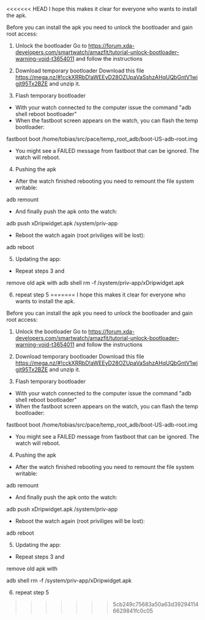 <<<<<<< HEAD
I hope this makes it clear for everyone who wants to install the apk.

Before you can install the apk you need to unlock the bootloader and gain root access:

1. Unlock the bootloader
Go to https://forum.xda-developers.com/smartwatch/amazfit/tutorial-unlock-bootloader-warning-void-t3654011 and follow the instructions

2. Download temporary bootloader
Download this file https://mega.nz/#!cckXRRbD!aWEEyD28OZUpaVaSshzAHqUQbGntV1wigjt95Tx2BZE and unzip it.

3. Flash temporary bootloader
- With your watch connected to the computer issue the command "adb shell reboot bootloader"
- When the fastboot screen appears on the watch, you can flash the temp bootloader: 

fastboot boot /home/tobias/src/pace/temp_root_adb/boot-US-adb-root.img 

- You might see a FAILED message from fastboot that can be ignored. The watch will reboot.

4. Pushing the apk
- After the watch finished rebooting you need to remount the file system writable: 

adb remount

- And finally push the apk onto the watch: 

adb push xDripwidget.apk /system/priv-app

- Reboot the watch again (root priviliges will be lost): 

adb reboot

5. Updating the app:
- Repeat steps 3 and

remove old apk with
adb shell
rm -f /system/priv-app/xDripwidget.apk

6. repeat step 5
=======
I hope this makes it clear for everyone who wants to install the apk.

Before you can install the apk you need to unlock the bootloader and gain root access:

1. Unlock the bootloader
Go to https://forum.xda-developers.com/smartwatch/amazfit/tutorial-unlock-bootloader-warning-void-t3654011 and follow the instructions

2. Download temporary bootloader
Download this file https://mega.nz/#!cckXRRbD!aWEEyD28OZUpaVaSshzAHqUQbGntV1wigjt95Tx2BZE and unzip it.

3. Flash temporary bootloader
- With your watch connected to the computer issue the command "adb shell reboot bootloader"
- When the fastboot screen appears on the watch, you can flash the temp bootloader: 

fastboot boot /home/tobias/src/pace/temp_root_adb/boot-US-adb-root.img 

- You might see a FAILED message from fastboot that can be ignored. The watch will reboot.

4. Pushing the apk
- After the watch finished rebooting you need to remount the file system writable: 

adb remount

- And finally push the apk onto the watch: 

adb push xDripwidget.apk /system/priv-app

- Reboot the watch again (root priviliges will be lost): 

adb reboot

5. Updating the app:
- Repeat steps 3 and

remove old apk with

adb shell
rm -f /system/priv-app/xDripwidget.apk

6. repeat step 5
>>>>>>> 5cb249c75683a50a63d392941146629841fc0c05

